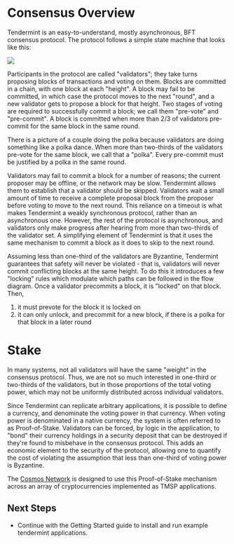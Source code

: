 # Consensus Overview

Tendermint is an easy-to-understand, mostly asynchronous, BFT consensus protocol.
The protocol follows a simple state machine that looks like this:

<img src="~assets/images/consensus_logic.png">

Participants in the protocol are called "validators";
they take turns proposing blocks of transactions and voting on them.
Blocks are committed in a chain, with one block at each "height".
A block may fail to be committed, in which case the protocol moves to the next "round",
and a new validator gets to propose a block for that height.
Two stages of voting are required to successfully commit a block;
we call them "pre-vote" and "pre-commit".
A block is committed when more than 2/3 of validators pre-commit for the same block in the same round.

There is a picture of a couple doing the polka because validators are doing something like a polka dance.
When more than two-thirds of the validators pre-vote for the same block, we call that a "polka".
Every pre-commit must be justified by a polka in the same round.

Validators may fail to commit a block for a number of reasons; 
the current proposer may be offline, or the network may be slow.
Tendermint allows them to establish that a validator should be skipped.
Validators wait a small amount of time to receive a complete proposal block from the proposer before voting to move to the next round.
This reliance on a timeout is what makes Tendermint a weakly synchronous protocol, rather than an asynchronous one.
However, the rest of the protocol is asynchronous, and validators only make progress after hearing from more than two-thirds of the validator set.
A simplifying element of Tendermint is that it uses the same mechanism to commit a block as it does to skip to the next round.

Assuming less than one-third of the validators are Byzantine, Tendermint guarantees that safety will never be violated - that is, validators will never commit conflicting blocks at the same height.
To do this it introduces a few "locking" rules which modulate which paths can be followed in the flow diagram.
Once a validator precommits a block, it is "locked" on that block. 
Then, 

1) it must prevote for the block it is locked on
2) it can only unlock, and precommit for a new block, if there is a polka for that block in a later round


# Stake

In many systems, not all validators will have the same "weight" in the consensus protocol. 
Thus, we are not so much interested in one-third or two-thirds of the validators, but in those proportions of the total voting power, 
which may not be uniformly distributed across individual validators.

Since Tendermint can replicate arbitrary applications, it is possible to define a currency, and denominate the voting power in that currency.
When voting power is denominated in a native currency, the system is often referred to as Proof-of-Stake.
Validators can be forced, by logic in the application, 
to "bond" their currency holdings in a security deposit that can be destroyed if they're found to misbehave in the consensus protocol.
This adds an economic element to the security of the protocol, allowing one to quantify the cost of violating the assumption that less than one-third of voting power is Byzantine. 

The [Cosmos Network](http://cosmos.network) is designed to use this Proof-of-Stake mechanism across an array of cryptocurrencies implemented as TMSP applications.

## Next Steps

- Continue with the <router-link to="/intro/getting-started/install">Getting Started</router-link> guide to install and run example tendermint applications.
